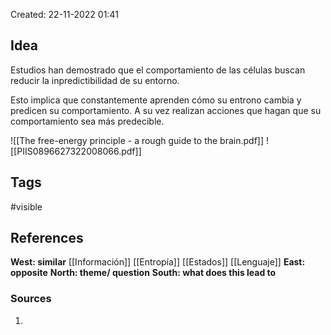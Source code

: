 Created: 22-11-2022 01:41

## <span class="pink"> **Idea** </span>
Estudios han demostrado que el comportamiento de las células buscan reducir la inpredictibilidad de su entorno.

Esto implica que constantemente aprenden cómo su entrono cambia y predicen su comportamiento. A su vez realizan acciones que hagan que su comportamiento sea más predecible.

 ![[The free-energy principle - a rough guide to the brain.pdf]]
 ![[PIIS0896627322008066.pdf]]

## <span class="orange"> **Tags**</span>
<span class="tag"> #visible</span> 

## <span class="green"> **References**</span>
<span class="blue"> **West: similar** </span>
[[Información]]
[[Entropía]]
[[Estados]]
[[Lenguaje]]
<span class="blue"> **East: opposite** </span>
<span class="blue"> **North: theme/ question** </span>
<span class="blue"> **South: what does this lead to** </span>

### <span class="purple"> **Sources**</span>
1.